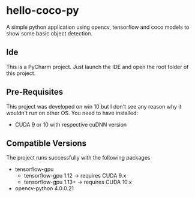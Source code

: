 # hello-coco-py
A simple python application using opencv, tensorflow and coco models to show some basic object detection.

## Ide
This is a PyCharm project. Just launch the IDE and open the root folder of this project.

## Pre-Requisites
This project was developed on win 10 but I don't see any reason why it wouldn't run on other OS. 
You need to have installed:
- CUDA 9 or 10 with respective cuDNN version

## Compatible Versions
The project runs successfully with the following packages
- tensorflow-gpu
    - tensorflow-gpu 1.12 &rarr; requires CUDA 9.x
    - tensorflow-gpu 1.13+ &rarr; requires CUDA 10.x
- opencv-python 4.0.0.21

